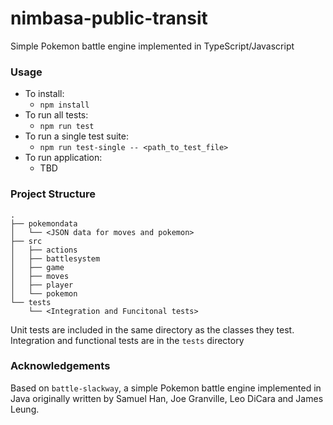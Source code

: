 # nimbasa-public-transit
Simple Pokemon battle engine implemented in TypeScript/Javascript

### Usage
* To install:
  * `npm install`
* To run all tests:
  * `npm run test`
* To run a single test suite:
  * `npm run test-single -- <path_to_test_file>`
* To run application:
  * TBD

### Project Structure
```
.
├── pokemondata
│   └── <JSON data for moves and pokemon>
├── src
│   ├── actions
│   ├── battlesystem
│   ├── game
│   ├── moves
│   ├── player
│   └── pokemon
└── tests
    └── <Integration and Funcitonal tests>
```
Unit tests are included in the same directory as the classes they test. Integration and functional tests are in the `tests` directory


### Acknowledgements
Based on `battle-slackway`, a simple Pokemon battle engine implemented in Java originally written by Samuel Han, Joe Granville, Leo DiCara and James Leung.
